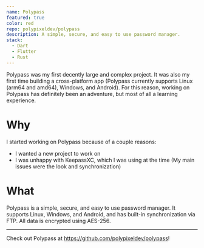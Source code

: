 ```yaml
---
name: Polypass
featured: true
color: red
repo: polypixeldev/polypass
description: A simple, secure, and easy to use password manager.
stack:
  - Dart
  - Flutter
  - Rust
---
```


Polypass was my first decently large and complex project. It was also my first time building a cross-platform app (Polypass currently supports Linux (arm64 and amd64), Windows, and Android). For this reason, working on Polypass has definitely been an adventure, but most of all a learning experience.

# Why

I started working on Polypass because of a couple reasons:

- I wanted a new project to work on
- I was unhappy with KeepassXC, which I was using at the time (My main issues were the look and synchronization)

# What

Polypass is a simple, secure, and easy to use password manager. It supports Linux, Windows, and Android, and has built-in synchronization via FTP. All data is encrypted using AES-256.

---

Check out Polypass at https://github.com/polypixeldev/polypass!
